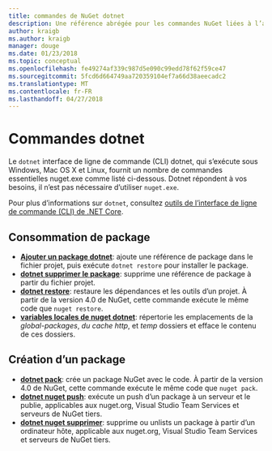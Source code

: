 ```yaml
---
title: commandes de NuGet dotnet
description: Une référence abrégée pour les commandes NuGet liées à l’aide de l’interface de ligne de commande dotnet.
author: kraigb
ms.author: kraigb
manager: douge
ms.date: 01/23/2018
ms.topic: conceptual
ms.openlocfilehash: fe49274af339c987d5e090c99edd78f62f59ce47
ms.sourcegitcommit: 5fcd6d664749aa720359104ef7a66d38aeecadc2
ms.translationtype: MT
ms.contentlocale: fr-FR
ms.lasthandoff: 04/27/2018
---
```

# <a name="dotnet-commands"></a>Commandes dotnet

Le `dotnet` interface de ligne de commande (CLI) dotnet, qui s’exécute sous Windows, Mac OS X et Linux, fournit un nombre de commandes essentielles nuget.exe comme listé ci-dessous. Dotnet répondent à vos besoins, il n’est pas nécessaire d’utiliser `nuget.exe`.

Pour plus d’informations sur `dotnet`, consultez [outils de l’interface de ligne de commande (CLI) de .NET Core](/dotnet/core/tools/?tabs=netcore2x).

## <a name="package-consumption"></a>Consommation de package

- [**Ajouter un package dotnet**](/dotnet/core/tools/dotnet-add-package): ajoute une référence de package dans le fichier projet, puis exécute `dotnet restore` pour installer le package.
- [**dotnet supprimer le package**](/dotnet/core/tools/dotnet-remove-package): supprime une référence de package à partir du fichier projet.
- [**dotnet restore**](/dotnet/core/tools/dotnet-restore?tabs=netcore2x): restaure les dépendances et les outils d’un projet. À partir de la version 4.0 de NuGet, cette commande exécute le même code que `nuget restore`.
- [**variables locales de nuget dotnet**](/dotnet/core/tools/dotnet-nuget-locals): répertorie les emplacements de la *global-packages*, *du cache http*, et *temp* dossiers et efface le contenu de ces dossiers.

## <a name="package-creation"></a>Création d’un package

- [**dotnet pack**](/dotnet/core/tools/dotnet-pack?tabs=netcore2x): crée un package NuGet avec le code. À partir de la version 4.0 de NuGet, cette commande exécute le même code que `nuget pack`.
- [**dotnet nuget push**](/dotnet/core/tools/dotnet-nuget-push): exécute un push d’un package à un serveur et le publie, applicables aux nuget.org, Visual Studio Team Services et serveurs de NuGet tiers.
- [**dotnet nuget supprimer**](/dotnet/core/tools/dotnet-nuget-delete): supprime ou unlists un package à partir d’un ordinateur hôte, applicable aux nuget.org, Visual Studio Team Services et serveurs de NuGet tiers.

